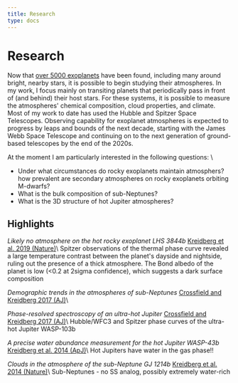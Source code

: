 ```yaml
---
title: Research
type: docs
---
```


# Research

Now that [over 5000 exoplanets](https://exoplanetarchive.ipac.caltech.edu/exoplanetplots/exo_dischist_cumulative.png) have been found, including many around bright, nearby stars, it is possible to begin studying their atmospheres. In my work, I focus mainly on transiting planets that periodically pass in front of (and behind) their host stars. For these systems, it is possible to measure the atmospheres' chemical composition, cloud properties, and climate.  Most of my work to date has used the Hubble and Spitzer Space Telescopes. Observing capability for exoplanet atmospheres is expected to progress by leaps and bounds of the next decade, starting with the James Webb Space Telescope and continuing on to the next generation of ground-based telescopes by the end of the 2020s.

At the moment I am particularly interested in the following questions: \
- Under what circumstances do rocky exoplanets maintain atmosphers? how prevalent are secondary atmospheres on rocky exoplanets orbiting M-dwarfs?
- What is the bulk composition of sub-Neptunes? 
- What is the 3D structure of hot Jupiter atmospheres?



## Highlights 

_Likely no atmosphere on the hot rocky exoplanet LHS 3844b_ [Kreidberg et al. 2019 (Nature)]()\\
Spitzer observations of the thermal phase curve revealed a large temperature contrast between the planet's dayside and nightside, ruling out the presence of a thick atmosphere. The Bond albedo of the planet is low (<0.2 at 2sigma confidence), which suggests a dark surface composition


_Demographic trends in the atmospheres of sub-Neptunes_ [Crossfield and Kreidberg 2017 (AJ)]()\\

_Phase-resolved spectroscopy of an ultra-hot Jupiter_ [Crossfield and Kreidberg 2017 (AJ)]()\\
Hubble/WFC3 and Spitzer phase curves of the ultra-hot Jupiter WASP-103b 

_A precise water abundance measurement for the hot Jupiter WASP-43b_ [Kreidberg et al. 2014 (ApJ)]()\\
Hot Jupiters have water in the gas phase!!

_Clouds in the atmosphere of the sub-Neptune GJ 1214b_ [Kreidberg et al. 2014 (Nature)]()\\
Sub-Neptunes - no SS analog, possibly extremely water-rich 


